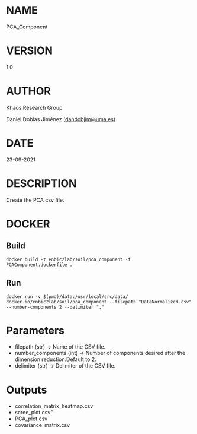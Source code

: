 # NAME

PCA_Component

# VERSION

1.0

# AUTHOR

Khaos Research Group

Daniel Doblas Jiménez (dandobjim@uma.es)

# DATE

23-09-2021

# DESCRIPTION
Create the PCA csv file.
 
# DOCKER

## Build

```
docker build -t enbic2lab/soil/pca_component -f PCAComponent.dockerfile .
```

## Run

```
docker run -v $(pwd)/data:/usr/local/src/data/ docker.io/enbic2lab/soil/pca_component --filepath "DataNormalized.csv" --number-components 2 --delimiter ","
```

# Parameters
* filepath (str) -> Name of the CSV file.
* number_components (int) -> Number of components desired after the dimension reduction.Default to 2.
* delimiter (str) -> Delimiter of the CSV file.

# Outputs
* correlation_matrix_heatmap.csv
* scree_plot.csv"
* PCA_plot.csv
* covariance_matrix.csv
